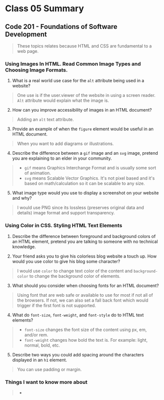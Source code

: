 # Class 05 Summary
## Code 201 - Foundations of Software Development

> These topics relates because HTML and CSS are fundamental to a web page.

### Using Images In HTML. Read Common Image Types and Choosing Image Formats.
1. What is a real world use case for the `alt` attribute being used in a website?
  > One use is if the user.viewer of the website in using a screen reader. `Alt` attribute would explain what the image is.
2. How can you improve accessibility of images in an HTML document?
  > Adding an `alt` text attribute.
3. Provide an example of when the `figure` element would be useful in an HTML document.
  > When you want to add diagrams or illustrations.
4. Describe the difference between a `gif` image and an `svg` image, pretend you are explaining to an elder in your community.
  > * `gif` means Graphics Interchange Format and is usually some sort of animation.
  > * `svg` means Scalable Vector Graphics. It's not pixel based and it's based on math/calculation so it can be scalable to any size.
5. What image type would you use to display a screenshot on your website and why?
  > I would use PNG since its lossless (preserves original data and details) image format and support transparency.

### Using Color in CSS. Styling HTML Text Elements
1. Describe the difference between foreground and background colors of an HTML element, pretend you are talking to someone with no technical knowledge.
  > 
2. Your friend asks you to give his colorless blog website a touch up. How would you use color to give his blog some character?
  > I would use `color` to change text color of the content and `background-color` to change the background color of elements.
3. What should you consider when choosing fonts for an HTML document?
  > Using font that are web safe or available to use for most if not all of the browsers. If not, we can also set a fall back font which would trigger if the first font is not supported.
4. What do `font-size`, `font-weight`, and `font-style` do to HTML text elements?
  > * `font-size` changes the font size of the content using px, em, and/or rem.
  > * `font-weight` changes how bold the text is. For example: light, normal, bold, etc.
5. Describe two ways you could add spacing around the characters displayed in an `h1` element.
  > You can use padding or margin.

### Things I want to know more about
> * 